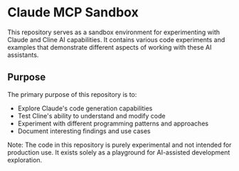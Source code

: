 # Claude MCP Sandbox

This repository serves as a sandbox environment for experimenting with Claude and Cline AI capabilities. It contains various code experiments and examples that demonstrate different aspects of working with these AI assistants.

## Purpose

The primary purpose of this repository is to:
- Explore Claude's code generation capabilities
- Test Cline's ability to understand and modify code
- Experiment with different programming patterns and approaches
- Document interesting findings and use cases

Note: The code in this repository is purely experimental and not intended for production use. It exists solely as a playground for AI-assisted development exploration.
